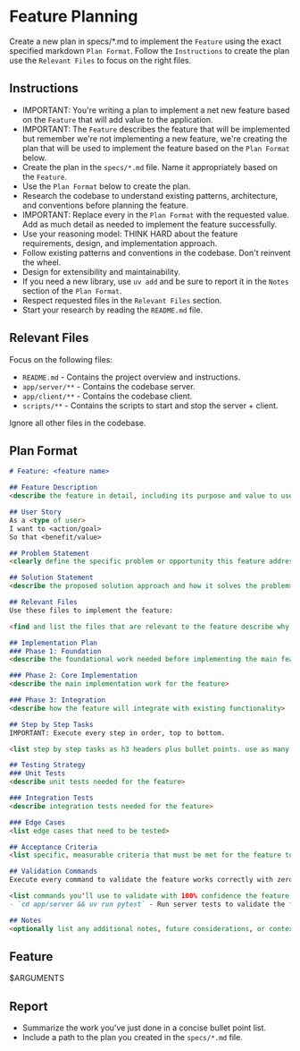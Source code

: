 # Feature Planning

Create a new plan in specs/*.md to implement the `Feature` using the exact specified markdown `Plan Format`. Follow the `Instructions` to create the plan use the `Relevant Files` to focus on the right files.

## Instructions

- IMPORTANT: You're writing a plan to implement a net new feature based on the `Feature` that will add value to the application.
- IMPORTANT: The `Feature` describes the feature that will be implemented but remember we're not implementing a new feature, we're creating the plan that will be used to implement the feature based on the `Plan Format` below.
- Create the plan in the `specs/*.md` file. Name it appropriately based on the `Feature`.
- Use the `Plan Format` below to create the plan. 
- Research the codebase to understand existing patterns, architecture, and conventions before planning the feature.
- IMPORTANT: Replace every <placeholder> in the `Plan Format` with the requested value. Add as much detail as needed to implement the feature successfully.
- Use your reasoning model: THINK HARD about the feature requirements, design, and implementation approach.
- Follow existing patterns and conventions in the codebase. Don't reinvent the wheel.
- Design for extensibility and maintainability.
- If you need a new library, use `uv add` and be sure to report it in the `Notes` section of the `Plan Format`.
- Respect requested files in the `Relevant Files` section.
- Start your research by reading the `README.md` file.

## Relevant Files

Focus on the following files:
- `README.md` - Contains the project overview and instructions.
- `app/server/**` - Contains the codebase server.
- `app/client/**` - Contains the codebase client.
- `scripts/**` - Contains the scripts to start and stop the server + client.

Ignore all other files in the codebase.

## Plan Format

```md
# Feature: <feature name>

## Feature Description
<describe the feature in detail, including its purpose and value to users>

## User Story
As a <type of user>
I want to <action/goal>
So that <benefit/value>

## Problem Statement
<clearly define the specific problem or opportunity this feature addresses>

## Solution Statement
<describe the proposed solution approach and how it solves the problem>

## Relevant Files
Use these files to implement the feature:

<find and list the files that are relevant to the feature describe why they are relevant in bullet points. If there are new files that need to be created to implement the feature, list them in an h3 'New Files' section.>

## Implementation Plan
### Phase 1: Foundation
<describe the foundational work needed before implementing the main feature>

### Phase 2: Core Implementation
<describe the main implementation work for the feature>

### Phase 3: Integration
<describe how the feature will integrate with existing functionality>

## Step by Step Tasks
IMPORTANT: Execute every step in order, top to bottom.

<list step by step tasks as h3 headers plus bullet points. use as many h3 headers as needed to implement the feature. Order matters, start with the foundational shared changes required then move on to the specific implementation. Include creating tests throughout the implementation process. Your last step should be running the `Validation Commands` to validate the feature works correctly with zero regressions.>

## Testing Strategy
### Unit Tests
<describe unit tests needed for the feature>

### Integration Tests
<describe integration tests needed for the feature>

### Edge Cases
<list edge cases that need to be tested>

## Acceptance Criteria
<list specific, measurable criteria that must be met for the feature to be considered complete>

## Validation Commands
Execute every command to validate the feature works correctly with zero regressions.

<list commands you'll use to validate with 100% confidence the feature is implemented correctly with zero regressions. every command must execute without errors so be specific about what you want to run to validate the feature works as expected. Include commands to test the feature end-to-end.>
- `cd app/server && uv run pytest` - Run server tests to validate the feature works with zero regressions

## Notes
<optionally list any additional notes, future considerations, or context that are relevant to the feature that will be helpful to the developer>
```

## Feature
$ARGUMENTS

## Report
- Summarize the work you've just done in a concise bullet point list.
- Include a path to the plan you created in the `specs/*.md` file.